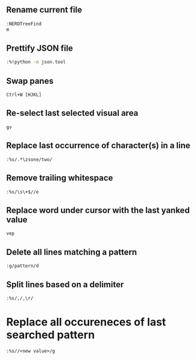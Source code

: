 ## Rename current file
```bash
:NERDTreeFind
m
```


## Prettify JSON file
```bash
:%!python -m json.tool
```


## Swap panes
```
Ctrl+W [HJKL]
```


## Re-select last selected visual area
```
gv
```


## Replace last occurrence of character(s) in a line
```
:%s/.*\zsone/two/
```


## Remove trailing whitespace
```
:%s/\s\+$//e
```


## Replace word under cursor with the last yanked value
```
vep
```


## Delete all lines matching a pattern
```
:g/pattern/d
```


## Split lines based on a delimiter
```
:%s/,/,\r/
```


# Replace all occureneces of last searched pattern
```
:%s//<new value>/g
```
